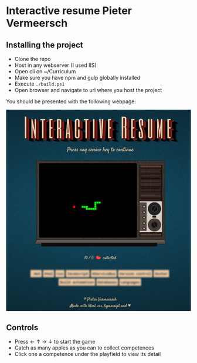 # Interactive resume Pieter Vermeersch
## Installing the project
- Clone the repo
- Host in any webserver (I used IIS)
- Open cli on ~/Curriculum
- Make sure you have npm and gulp globally installed
- Execute `./build.ps1`
- Open browser and navigate to url where you host the project

You should be presented with the following webpage:

![Interactive resume preview](https://github.com/Asopus/Curriculum/blob/master/assets/img/example.jpg?raw=true)


## Controls
- Press ← ↑ → ↓ to start the game
- Catch as many apples as you can to collect competences
- Click one a competence under the playfield to view its detail
